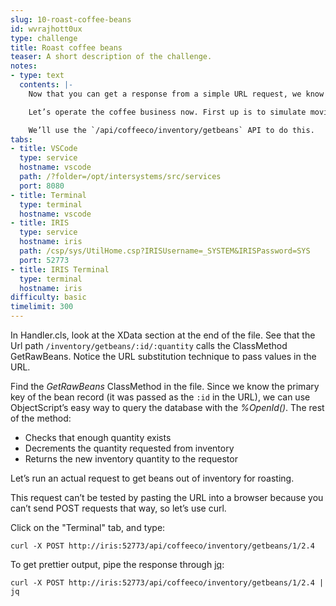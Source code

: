 ```yaml
---
slug: 10-roast-coffee-beans
id: wvrajhott0ux
type: challenge
title: Roast coffee beans
teaser: A short description of the challenge.
notes:
- type: text
  contents: |-
    Now that you can get a response from a simple URL request, we know the services are working.

    Let’s operate the coffee business now. First up is to simulate moving raw coffee beans out of inventory and roasting them.

    We’ll use the `/api/coffeeco/inventory/getbeans` API to do this.
tabs:
- title: VSCode
  type: service
  hostname: vscode
  path: /?folder=/opt/intersystems/src/services
  port: 8080
- title: Terminal
  type: terminal
  hostname: vscode
- title: IRIS
  type: service
  hostname: iris
  path: /csp/sys/UtilHome.csp?IRISUsername=_SYSTEM&IRISPassword=SYS
  port: 52773
- title: IRIS Terminal
  type: terminal
  hostname: iris
difficulty: basic
timelimit: 300
---
```

In Handler.cls, look at the <Routes> XData section at the end of the file.
See that the Url path `/inventory/getbeans/:id/:quantity` calls the ClassMethod GetRawBeans.
Notice the URL substitution technique to pass values in the URL.

Find the *GetRawBeans* ClassMethod in the file. Since we know the primary key of the bean record (it was passed as the `:id` in the URL),
we can use ObjectScript’s easy way to query the database with the *%OpenId()*. The rest of the method:
* Checks that enough quantity exists
* Decrements the quantity requested from inventory
* Returns the new inventory quantity to the requestor

Let’s run an actual request to get beans out of inventory for roasting.

This request can’t be tested by pasting the URL into a browser because you can’t send POST requests that way, so let’s use curl.

Click on the "Terminal" tab, and type:
```
curl -X POST http://iris:52773/api/coffeeco/inventory/getbeans/1/2.4
```

To get prettier output, pipe the response through [jq](https://stedolan.github.io/jq/):
```
curl -X POST http://iris:52773/api/coffeeco/inventory/getbeans/1/2.4 | jq
```